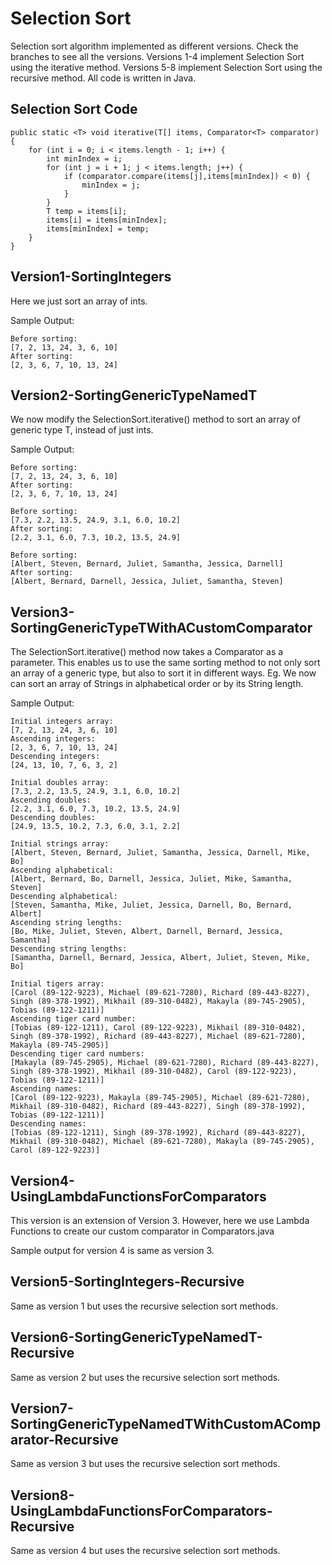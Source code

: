 # Selection Sort

Selection sort algorithm implemented as different versions. Check the branches to see all the versions.
Versions 1-4 implement Selection Sort using the iterative method. Versions 5-8 implement Selection Sort using the recursive method. All code is written in Java.

## Selection Sort Code

```
public static <T> void iterative(T[] items, Comparator<T> comparator) {
    for (int i = 0; i < items.length - 1; i++) {
        int minIndex = i;
        for (int j = i + 1; j < items.length; j++) {
            if (comparator.compare(items[j],items[minIndex]) < 0) {
                minIndex = j;
            }
        }
        T temp = items[i];
        items[i] = items[minIndex];
        items[minIndex] = temp;
    }
}
```

## Version1-SortingIntegers

Here we just sort an array of ints.

Sample Output:
```
Before sorting:
[7, 2, 13, 24, 3, 6, 10]
After sorting:
[2, 3, 6, 7, 10, 13, 24]
```

## Version2-SortingGenericTypeNamedT

We now modify the SelectionSort.iterative() method to sort an array of generic type T, instead of just ints.

Sample Output:
```
Before sorting:
[7, 2, 13, 24, 3, 6, 10]
After sorting:
[2, 3, 6, 7, 10, 13, 24]

Before sorting:
[7.3, 2.2, 13.5, 24.9, 3.1, 6.0, 10.2]
After sorting:
[2.2, 3.1, 6.0, 7.3, 10.2, 13.5, 24.9]

Before sorting:
[Albert, Steven, Bernard, Juliet, Samantha, Jessica, Darnell]
After sorting:
[Albert, Bernard, Darnell, Jessica, Juliet, Samantha, Steven]
```

## Version3-SortingGenericTypeTWithACustomComparator

The SelectionSort.iterative() method now takes a Comparator as a parameter. This enables us to use the same sorting 
method to not only sort an array of a generic type, but also to sort it in different ways. Eg. We now can sort an array 
of Strings in alphabetical order or by its String length. 

Sample Output:
```
Initial integers array:
[7, 2, 13, 24, 3, 6, 10]
Ascending integers:
[2, 3, 6, 7, 10, 13, 24]
Descending integers:
[24, 13, 10, 7, 6, 3, 2]

Initial doubles array:
[7.3, 2.2, 13.5, 24.9, 3.1, 6.0, 10.2]
Ascending doubles:
[2.2, 3.1, 6.0, 7.3, 10.2, 13.5, 24.9]
Descending doubles:
[24.9, 13.5, 10.2, 7.3, 6.0, 3.1, 2.2]

Initial strings array:
[Albert, Steven, Bernard, Juliet, Samantha, Jessica, Darnell, Mike, Bo]
Ascending alphabetical:
[Albert, Bernard, Bo, Darnell, Jessica, Juliet, Mike, Samantha, Steven]
Descending alphabetical:
[Steven, Samantha, Mike, Juliet, Jessica, Darnell, Bo, Bernard, Albert]
Ascending string lengths:
[Bo, Mike, Juliet, Steven, Albert, Darnell, Bernard, Jessica, Samantha]
Descending string lengths:
[Samantha, Darnell, Bernard, Jessica, Albert, Juliet, Steven, Mike, Bo]

Initial tigers array:
[Carol (89-122-9223), Michael (89-621-7280), Richard (89-443-8227), Singh (89-378-1992), Mikhail (89-310-0482), Makayla (89-745-2905), Tobias (89-122-1211)]
Ascending tiger card number:
[Tobias (89-122-1211), Carol (89-122-9223), Mikhail (89-310-0482), Singh (89-378-1992), Richard (89-443-8227), Michael (89-621-7280), Makayla (89-745-2905)]
Descending tiger card numbers:
[Makayla (89-745-2905), Michael (89-621-7280), Richard (89-443-8227), Singh (89-378-1992), Mikhail (89-310-0482), Carol (89-122-9223), Tobias (89-122-1211)]
Ascending names:
[Carol (89-122-9223), Makayla (89-745-2905), Michael (89-621-7280), Mikhail (89-310-0482), Richard (89-443-8227), Singh (89-378-1992), Tobias (89-122-1211)]
Descending names:
[Tobias (89-122-1211), Singh (89-378-1992), Richard (89-443-8227), Mikhail (89-310-0482), Michael (89-621-7280), Makayla (89-745-2905), Carol (89-122-9223)]
```

## Version4-UsingLambdaFunctionsForComparators

This version is an extension of Version 3. However, here we use Lambda Functions to create our custom comparator in 
Comparators.java

Sample output for version 4 is same as version 3.

## Version5-SortingIntegers-Recursive

Same as version 1 but uses the recursive selection sort methods.

## Version6-SortingGenericTypeNamedT-Recursive

Same as version 2 but uses the recursive selection sort methods.

## Version7-SortingGenericTypeNamedTWithCustomAComparator-Recursive

Same as version 3 but uses the recursive selection sort methods.

## Version8-UsingLambdaFunctionsForComparators-Recursive

Same as version 4 but uses the recursive selection sort methods.